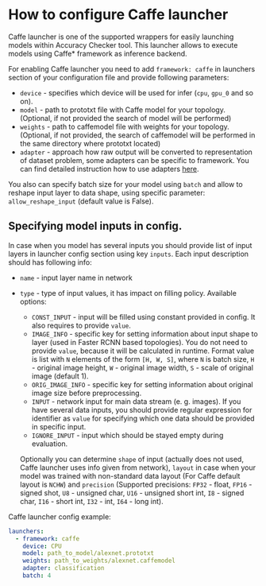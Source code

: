 # How to configure Caffe launcher

Caffe launcher is one of the supported wrappers for easily launching models within Accuracy Checker tool. This launcher allows to execute models using Caffe\* framework as inference backend.

For enabling Caffe launcher you need to add `framework: caffe` in launchers section of your configuration file and provide following parameters:

* `device` - specifies which device will be used for infer (`cpu`, `gpu_0` and so on).
* `model` - path to prototxt file with Caffe model for your topology. (Optional, if not provided the search of model will be performed)
* `weights` - path to caffemodel file with weights for your topology. (Optional, if not provided, the search of caffemodel will be performed in the same directory where prototxt located)
* `adapter` - approach how raw output will be converted to representation of dataset problem, some adapters can be specific to framework. You can find detailed instruction how to use adapters [here](../adapters/README.md).

You also can specify batch size for your model using `batch` and allow to reshape input layer to data shape, using specific parameter: `allow_reshape_input` (default value is False).

## Specifying model inputs in config.

In case when you model has several inputs you should provide list of input layers in launcher config section using key `inputs`.
Each input description should has following info:
  * `name` - input layer name in network
  * `type` - type of input values, it has impact on filling policy. Available options:
    * `CONST_INPUT` - input will be filled using constant provided in config. It also requires to provide `value`.
    * `IMAGE_INFO` - specific key for setting information about input shape to layer (used in Faster RCNN based topologies). You do not need to provide `value`, because it will be calculated in runtime. Format value is list with `N` elements of the form `[H, W, S]`, where `N` is batch size, `H` - original image height, `W` - original image width, `S` - scale of original image (default 1).
    * `ORIG_IMAGE_INFO` - specific key for setting information about original image size before preprocessing.
    * `INPUT` - network input for main data stream (e. g. images). If you have several data inputs, you should provide regular expression for identifier as `value` for specifying which one data should be provided in specific input.
    * `IGNORE_INPUT` - input which should be stayed empty during evaluation.

    Optionally you can determine `shape` of input (actually does not used, Caffe launcher uses info given from network), `layout` in case when your model was trained with non-standard data layout (For Caffe default layout is `NCHW`)
    and `precision` (Supported precisions: `FP32` - float, `FP16` - signed shot, `U8`  - unsigned char, `U16` - unsigned short int, `I8` - signed char, `I16` - short int, `I32` - int, `I64` - long int).

Caffe launcher config example:

```yml
launchers:
  - framework: caffe
    device: CPU
    model: path_to_model/alexnet.prototxt
    weights: path_to_weights/alexnet.caffemodel
    adapter: classification
    batch: 4
```
